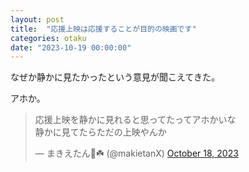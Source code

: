 ```yaml
---
layout: post
title:  "応援上映は応援することが目的の映画です"
categories: otaku
date: "2023-10-19 00:00:00"
---
```


なぜか静かに見たかったという意見が聞こえてきた。

アホか。

<blockquote class="twitter-tweet tw-align-center"><p lang="ja" dir="ltr">応援上映を静かに見れると思ってたってアホかいな<br>静かに見てたらただの上映やんか</p>&mdash; まきえたん🥦☘️ (@makietanX) <a href="https://twitter.com/makietanX/status/1714772355887898853?ref_src=twsrc%5Etfw">October 18, 2023</a></blockquote> <script async src="https://platform.twitter.com/widgets.js" charset="utf-8"></script>
